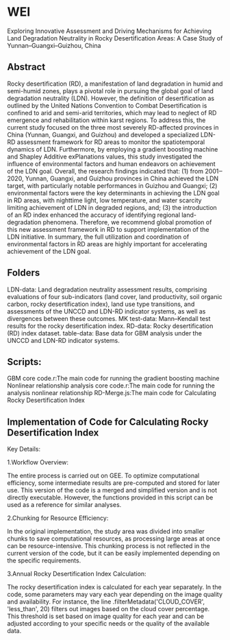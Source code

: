 # WEI
Exploring Innovative Assessment and Driving Mechanisms for Achieving Land Degradation Neutrality in Rocky Desertification Areas: A Case Study of Yunnan–Guangxi–Guizhou, China

## Abstract
Rocky desertification (RD), a manifestation of land degradation in humid and semi-humid zones, plays a pivotal role in pursuing the global goal of land degradation neutrality (LDN). However, the definition of desertification as outlined by the United Nations Convention to Combat Desertification is confined to arid and semi-arid territories, which may lead to neglect of RD emergence and rehabilitation within karst regions. To address this, the current study focused on the three most severely RD-affected provinces in China (Yunnan, Guangxi, and Guizhou) and developed a specialized LDN-RD assessment framework for RD areas to monitor the spatiotemporal dynamics of LDN. Furthermore, by employing a gradient boosting machine and Shapley Additive exPlanations values, this study investigated the influence of environmental factors and human endeavors on achievement of the LDN goal. Overall, the research findings indicated that: (1) from 2001‒2020, Yunnan, Guangxi, and Guizhou provinces in China achieved the LDN target, with particularly notable performances in Guizhou and Guangxi; (2) environmental factors were the key determinants in achieving the LDN goal in RD areas, with nighttime light, low temperature, and water scarcity limiting achievement of LDN in degraded regions, and; (3) the introduction of an RD index enhanced the accuracy of identifying regional land-degradation phenomena. Therefore, we recommend global promotion of this new assessment framework in RD to support implementation of the LDN initiative. In summary, the full utilization and coordination of environmental factors in RD areas are highly important for accelerating achievement of the LDN goal.

## Folders
LDN-data: Land degradation neutrality assessment results, comprising evaluations of four sub-indicators (land cover, land productivity, soil organic carbon, rocky desertification index), land use type transitions, and assessments of the UNCCD and LDN-RD indicator systems, as well as divergences between these outcomes.
MK test-data: Mann–Kendall test results for the rocky desertification index.
RD-data: Rocky desertification (RD) index dataset.
table-data: Base data for GBM analysis under the UNCCD and LDN-RD indicator systems.

## Scripts:
GBM core code.r:The main code for running the gradient boosting machine
Nonlinear relationship analysis core code.r:The main code for running the analysis nonlinear relationship
RD-Merge.js:The main code for Calculating Rocky Desertification Index

## Implementation of Code for Calculating Rocky Desertification Index

Key Details:

1.Workflow Overview:

The entire process is carried out on GEE. To optimize computational efficiency, some intermediate results are pre-computed and stored for later use. This version of the code is a merged and simplified version and is not directly executable. However, the functions provided in this script can be used as a reference for similar analyses.

2.Chunking for Resource Efficiency:

In the original implementation, the study area was divided into smaller chunks to save computational resources, as processing large areas at once can be resource-intensive. This chunking process is not reflected in the current version of the code, but it can be easily implemented depending on the specific requirements.

3.Annual Rocky Desertification Index Calculation:

The rocky desertification index is calculated for each year separately. In the code, some parameters may vary each year depending on the image quality and availability. For instance, the line .filterMetadata('CLOUD_COVER', 'less_than', 20) filters out images based on the cloud cover percentage. This threshold is set based on image quality for each year and can be adjusted according to your specific needs or the quality of the available data.
